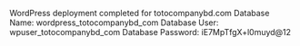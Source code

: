 WordPress deployment completed for totocompanybd.com
Database Name: wordpress_totocompanybd_com
Database User: wpuser_totocompanybd_com
Database Password: iE7MpTfgX+l0muyd@12